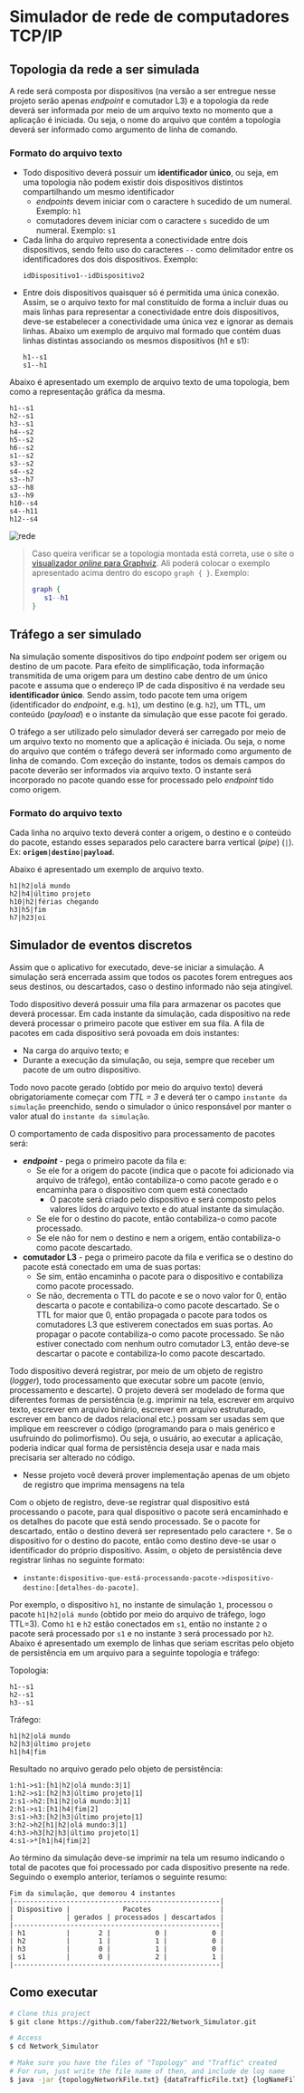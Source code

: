 # Simulador de rede de computadores TCP/IP


## Topologia da rede a ser simulada

A rede será composta por dispositivos (na versão a ser entregue nesse projeto serão apenas *endpoint* e comutador L3) e a topologia da rede deverá ser informada por meio de um arquivo texto no momento que a aplicação é iniciada. Ou seja, o nome do arquivo que contém a topologia deverá ser informado como argumento de linha de comando. 

### Formato do arquivo texto

- Todo dispositivo deverá possuir um **identificador único**, ou seja, em uma topologia não podem existir dois dispositivos distintos compartilhando um mesmo identificador
  - *endpoints* devem iniciar com o caractere `h` sucedido de um numeral. Exemplo: `h1`
  - comutadores devem iniciar com o caractere `s` sucedido de um numeral. Exemplo: `s1`
- Cada linha do arquivo representa a conectividade entre dois dispositivos, sendo feito uso do caracteres `--` como delimitador entre os identificadores dos dois dispositivos. Exemplo: 
    ```
    idDispositivo1--idDispositivo2 
    ```
- Entre dois dispositivos quaisquer só é permitida uma única conexão. Assim, se o arquivo texto for mal constituído de forma a incluir duas ou mais linhas para representar a conectividade entre dois dispositivos, deve-se estabelecer a conectividade uma única vez e ignorar as demais linhas. Abaixo um exemplo de arquivo mal formado que contém duas linhas distintas associando os mesmos dispositivos (h1 e s1):
    ```
    h1--s1
    s1--h1
    ```

Abaixo é apresentado um exemplo de arquivo texto de uma topologia, bem como a representação gráfica da mesma.

```
h1--s1
h2--s1
h3--s1
h4--s2
h5--s2
h6--s2
s1--s2
s3--s2
s4--s2
s3--h7
s3--h8
s3--h9
h10--s4
s4--h11
h12--s4
```

![rede](topologia-rede-exemplo.png)

> Caso queira verificar se a topologia montada está correta, use o site o [visualizador *online* para Graphviz](https://dreampuf.github.io/GraphvizOnline). Ali poderá colocar o exemplo apresentado acima dentro do escopo `graph { }`. Exemplo:
>```dot
>graph {
>    s1--h1
>}
>``` 

## Tráfego a ser simulado

Na simulação somente dispositivos do tipo *endpoint* podem ser origem ou destino de um pacote. Para efeito de simplificação, toda informação transmitida de uma origem para um destino cabe dentro de um único pacote e assuma que o endereço IP de cada dispositivo é na verdade seu **identificador único**. Sendo assim, todo pacote tem uma origem (identificador do *endpoint*, e.g. `h1`), um destino (e.g. `h2`), um TTL, um conteúdo (*payload*) e o instante da simulação que esse pacote foi gerado. 

O tráfego a ser utilizado pelo simulador deverá ser carregado por meio de um arquivo texto no momento que a aplicação é iniciada. Ou seja, o nome do arquivo que contém o tráfego deverá ser informado como argumento de linha de comando. Com exceção do instante, todos os demais campos do pacote deverão ser informados via arquivo texto. O instante será incorporado no pacote quando esse for processado pelo *endpoint* tido como origem.

### Formato do arquivo texto 

Cada linha no arquivo texto deverá conter a origem, o destino e o conteúdo do pacote, estando esses separados pelo caractere barra vertical (*pipe*) (`|`). Ex: **`origem|destino|payload`**.

Abaixo é apresentado um exemplo de arquivo texto. 

```
h1|h2|olá mundo
h2|h4|último projeto
h10|h2|férias chegando
h3|h5|fim
h7|h23|oi
```

## Simulador de eventos discretos

Assim que o aplicativo for executado, deve-se iniciar a simulação. A simulação será encerrada assim que todos os pacotes forem entregues aos seus destinos, ou descartados, caso o destino informado não seja atingível. 

Todo dispositivo deverá possuir uma fila para armazenar os pacotes que deverá processar. Em cada instante da simulação, cada dispositivo na rede deverá processar o primeiro pacote que estiver em sua fila. A fila de pacotes em cada dispositivo será povoada em dois instantes: 
- Na carga do arquivo texto; e
- Durante a execução da simulação, ou seja, sempre que receber um pacote de um outro dispositivo.  



Todo novo pacote gerado (obtido por meio do arquivo texto) deverá obrigatoriamente começar com *TTL = 3* e deverá ter o campo `instante da simulação` preenchido, sendo o simulador o único responsável por manter o valor atual do `instante da simulação`.

O comportamento de cada dispositivo para processamento de pacotes será:

-   ***endpoint*** - pega o primeiro pacote da fila e: 
    -   Se ele for a origem do pacote (indica que o pacote foi adicionado via arquivo de tráfego), então contabiliza-o como pacote gerado e o encaminha para o dispositivo com quem está conectado
        -   O pacote será criado pelo dispositivo e será composto pelos valores lidos do arquivo texto e do atual instante da simulação.
    -   Se ele for o destino do pacote, então contabiliza-o como pacote processado.
    -   Se ele não for nem o destino e nem a origem, então contabiliza-o como pacote descartado.
-   **comutador L3** - pega o primeiro pacote da fila e verifica se o destino do pacote está conectado em uma de suas portas:
    -   Se sim, então encaminha o pacote para o dispositivo e contabiliza como pacote processado.
    -   Se não, decrementa o TTL do pacote e se o novo valor for 0, então descarta o pacote e contabiliza-o  como pacote descartado. Se o TTL for maior que 0, então propagada o pacote para todos os comutadores L3 que estiverem conectados em suas portas. Ao propagar o pacote contabiliza-o como pacote processado. Se não estiver conectado com nenhum outro comutador L3, então deve-se descartar o pacote e contabiliza-lo como pacote descartado.

Todo dispositivo deverá registrar, por meio de um objeto de registro (*logger*), todo processamento que executar sobre um pacote (envio, processamento e descarte). O projeto deverá ser modelado de forma que diferentes formas de persistência (e.g. imprimir na tela, escrever em arquivo texto, escrever em arquivo binário, escrever em arquivo estruturado, escrever em banco de dados relacional etc.) possam ser usadas sem que implique em reescrever o código (programando para o mais genérico e usufruindo do polimorfismo). Ou seja, o usuário, ao executar a aplicação, poderia indicar qual forma de persistência deseja usar e nada mais precisaria ser alterado no código. 
- Nesse projeto você deverá prover implementação apenas de um objeto de registro que imprima mensagens na tela

Com o objeto de registro, deve-se registrar qual dispositivo está processando o pacote, para qual dispositivo o pacote será encaminhado e os detalhes do pacote que está sendo processado. Se o pacote for descartado, então o destino deverá ser representado pelo caractere `*`. Se o dispositivo for o destino do pacote, então como destino deve-se usar o identificador do próprio dispositivo. Assim, o objeto de persistência deve registrar linhas no seguinte formato:
  - `instante:dispositivo-que-está-processando-pacote->dispositivo-destino:[detalhes-do-pacote]`.

Por exemplo, o dispositivo `h1`, no instante de simulação `1`, processou o pacote `h1|h2|olá mundo` (obtido por meio do arquivo de tráfego, logo TTL=3). Como `h1` e `h2` estão conectados em `s1`, então no instante `2` o pacote será processado por `s1` e no instante `3` será processado por `h2`. Abaixo é apresentado um exemplo de linhas que seriam escritas pelo objeto de persistência em um arquivo para a seguinte topologia e tráfego:

Topologia:
```
h1--s1
h2--s1
h3--s1
```
Tráfego:
```
h1|h2|olá mundo
h2|h3|último projeto
h1|h4|fim
```

Resultado no arquivo gerado pelo objeto de persistência:
```
1:h1->s1:[h1|h2|olá mundo:3|1]
1:h2->s1:[h2|h3|último projeto|1]
2:s1->h2:[h1|h2|olá mundo:3|1]
2:h1->s1:[h1|h4|fim|2]
3:s1->h3:[h2|h3|último projeto|1]
3:h2->h2[h1|h2|olá mundo:3|1]
4:h3->h3[h2|h3|último projeto|1]
4:s1->*[h1|h4|fim|2]
``` 

Ao término da simulação deve-se imprimir na tela um resumo indicando o total de pacotes que foi processado por cada dispositivo presente na rede. Seguindo o exemplo anterior, teríamos o seguinte resumo:

```
Fim da simulação, que demorou 4 instantes
|---------------------------------------------------|
| Dispositivo |             Pacotes                 |
|             | gerados | processados | descartados |
|---------------------------------------------------|
| h1          |       2 |           0 |           0 |
| h2          |       1 |           1 |           0 |
| h3          |       0 |           1 |           0 |
| s1          |       0 |           2 |           1 |
|---------------------------------------------------|
```


## Como executar

```bash
# Clone this project
$ git clone https://github.com/faber222/Network_Simulator.git

# Access
$ cd Network_Simulator

# Make sure you have the files of "Topology" and "Traffic" created
# For run, just write the file name of then, and include de log name
$ java -jar {topologyNetworkFile.txt} {dataTrafficFile.txt} {logNameFile.txt}
```